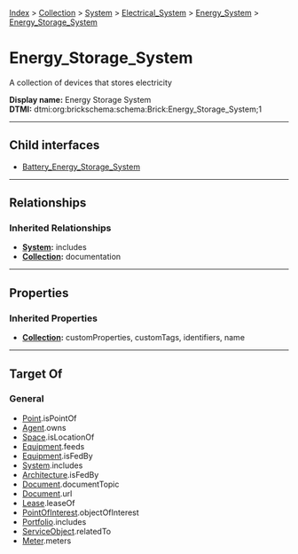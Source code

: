 [Index](../../../../../index.md) > [Collection](../../../../Collection.md) > [System](../../../System.md) > [Electrical_System](../../Electrical_System.md) > [Energy_System](../Energy_System.md) > [Energy_Storage_System](#)
# Energy_Storage_System

A collection of devices that stores electricity


**Display name:** Energy Storage System<br />
**DTMI:** dtmi:org:brickschema:schema:Brick:Energy_Storage_System;1

---

## Child interfaces
* [Battery_Energy_Storage_System](Battery-.md)

---

## Relationships

### Inherited Relationships
* **[System](../../../System.md):** includes
* **[Collection](../../../../Collection.md):** documentation

---

## Properties

### Inherited Properties
* **[Collection](../../../../Collection.md):** customProperties, customTags, identifiers, name

---

## Target Of
### General
* [Point](../../../../../Point/Point.md).isPointOf
* [Agent](../../../../../Agent/Agent.md).owns
* [Space](../../../../../Space/Space.md).isLocationOf
* [Equipment](../../../../../Asset/Equipment/Equipment.md).feeds
* [Equipment](../../../../../Asset/Equipment/Equipment.md).isFedBy
* [System](../../../System.md).includes
* [Architecture](../../../../../Space/Architecture/Architecture.md).isFedBy
* [Document](../../../../../Information/Document/Document.md).documentTopic
* [Document](../../../../../Information/Document/Document.md).url
* [Lease](../../../../../Event/Lease.md).leaseOf
* [PointOfInterest](../../../../../Information/PointOfInterest.md).objectOfInterest
* [Portfolio](../../../../Portfolio.md).includes
* [ServiceObject](../../../../../Information/ServiceObject/ServiceObject.md).relatedTo
* [Meter](../../../../../Asset/Equipment/Meter/Meter.md).meters
